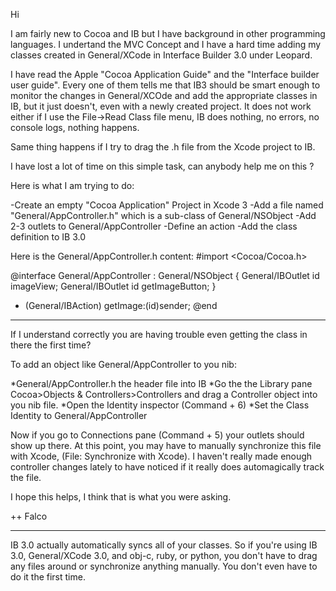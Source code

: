 Hi

I am fairly new to Cocoa and IB but I have background in other programming languages. I undertand the MVC Concept and I have a hard time adding my classes created in General/XCode in Interface Builder 3.0 under Leopard.


I have read the Apple "Cocoa Application Guide" and the "Interface builder user guide". Every one of them tells me that IB3 should be smart enough to monitor the changes in General/XCOde and add the appropriate classes in IB, but it just doesn't, even with a newly created project. It does not work either if I use the File->Read Class file menu, IB does nothing, no errors, no console logs, nothing happens.

Same thing happens if I try to drag the .h file from the Xcode project to IB.

I have lost a lot of time on this simple task, can anybody help me on this ?

Here is what I am trying to do:

-Create an empty "Cocoa Application" Project in Xcode 3
-Add a file named "General/AppController.h" which is a sub-class of General/NSObject
-Add 2-3 outlets to General/AppController
-Define an action
-Add the class definition to IB 3.0

Here is the General/AppController.h content:
#import <Cocoa/Cocoa.h>


@interface General/AppController : General/NSObject {
    General/IBOutlet id imageView;
General/IBOutlet id getImageButton;
}
- (General/IBAction) getImage:(id)sender;
@end

----

If I understand correctly you are having trouble even getting the class in there the first time? 


 To add an object like General/AppController to you nib:


*General/AppController.h the header file into IB
*Go the the Library pane Cocoa>Objects & Controllers>Controllers and drag a Controller object into you nib file.
*Open the Identity inspector (Command + 6)
*Set the Class Identity to General/AppController


Now if you go to Connections pane (Command + 5) your outlets should show up there. At this point, you may have to manually synchronize this file with Xcode, (File: Synchronize with Xcode). I haven't really made enough controller changes lately to have noticed if it really does automagically track the file. 

I hope this helps, I think that is what you were asking.

++ Falco

----

IB 3.0 actually automatically syncs all of your classes. So if you're using IB 3.0, General/XCode 3.0, and obj-c, ruby, or python, you don't have to drag any files around or synchronize anything manually. You don't even have to do it the first time.
